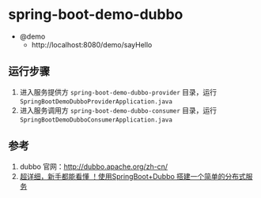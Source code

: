 # spring-boot-demo-dubbo

- @demo 
    - http://localhost:8080/demo/sayHello

## 运行步骤

1. 进入服务提供方 `spring-boot-demo-dubbo-provider` 目录，运行 `SpringBootDemoDubboProviderApplication.java`
2. 进入服务调用方 `spring-boot-demo-dubbo-consumer` 目录，运行 `SpringBootDemoDubboConsumerApplication.java`

## 参考

1. dubbo 官网：http://dubbo.apache.org/zh-cn/
2. [超详细，新手都能看懂 ！使用SpringBoot+Dubbo 搭建一个简单的分布式服务](https://segmentfault.com/a/1190000017178722#articleHeader20)

